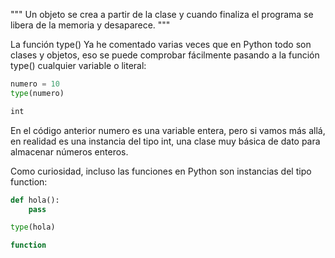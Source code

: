 """
Un objeto se crea a partir de la clase y cuando finaliza el programa se libera de la memoria y desaparece.
"""

La función type()
Ya he comentado varias veces que en Python todo son clases y objetos, eso se puede comprobar fácilmente pasando a la función type() cualquier variable o literal:

```python
numero = 10
type(numero)
```
```bash
int
```
En el código anterior numero es una variable entera, pero si vamos más allá, en realidad es una instancia del tipo int, una clase muy básica de dato para almacenar números enteros.

Como curiosidad, incluso las funciones en Python son instancias del tipo function:

```python
def hola():
    pass

type(hola)
```
```bash
function
```